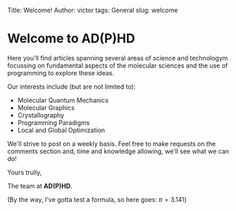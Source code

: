 Title:  Welcome! 
Author: victor
tags:   General
slug: 	welcome

# Welcome to AD(P)HD

Here you'll find articles spanning several areas of science and
technologym focussing on fundamental aspects of the molecular sciences
and the use of programming to explore these ideas.

Our interests include (but are not limited to):

* Molecular Quantum Mechanics
* Molecular Graphics
* Crystallography
* Programming Paradigms
* Local and Global Optimization

We'll strive to post on a weekly basis. Feel free to make requests on
the comments section and, time and knowledge allowing, we'll see what
we can do!

Yours trully,

The team at **AD(P)HD**.

(By the way, I've gotta test a formula, so here goes: $\pi=3.141$)

